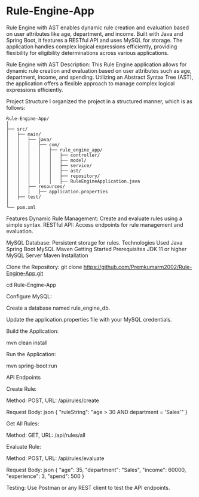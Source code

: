 # Rule-Engine-App
Rule Engine with AST enables dynamic rule creation and evaluation based on user attributes like age, department, and income. Built with Java and Spring Boot, it features a RESTful API and uses MySQL for storage. The application handles complex logical expressions efficiently, providing flexibility for eligibility determinations across various applications.

Rule Engine with AST
Description:
This Rule Engine application allows for dynamic rule creation and evaluation based on user attributes such as age, department, income, and spending. Utilizing an Abstract Syntax Tree (AST), the application offers a flexible approach to manage complex logical expressions efficiently.

Project Structure
I organized the project in a structured manner, which is as follows:

```
Rule-Engine-App/
│
├── src/
│   ├── main/
│   │   ├── java/
│   │   │   ├── com/
│   │   │   │   ├── rule_engine_app/
│   │   │   │   │   ├── controller/
│   │   │   │   │   ├── model/
│   │   │   │   │   ├── service/
│   │   │   │   │   ├── ast/
│   │   │   │   │   ├── repository/
│   │   │   │   │   ├── RuleEngineApplication.java
│   │   ├── resources/
│   │   │   ├── application.properties
│   ├── test/
│
└── pom.xml

```
Features
Dynamic Rule Management: Create and evaluate rules using a simple syntax.
RESTful API: Access endpoints for rule management and evaluation.

MySQL Database: Persistent storage for rules.
Technologies Used
Java
Spring Boot
MySQL
Maven
Getting Started
Prerequisites
JDK 11 or higher
MySQL Server
Maven
Installation

Clone the Repository:
git clone https://github.com/Premkumarm2002/Rule-Engine-App.git

cd Rule-Engine-App

Configure MySQL:

Create a database named rule_engine_db.

Update the application.properties file with your MySQL credentials.

Build the Application:

mvn clean install

Run the Application:

mvn spring-boot:run

API Endpoints

Create Rule:

Method: POST, 
URL: /api/rules/create

Request Body:
json
{
  "ruleString": "age > 30 AND department = 'Sales'"
}

Get All Rules:

Method: GET, 
URL: /api/rules/all

Evaluate Rule:

Method: POST, 
URL: /api/rules/evaluate

Request Body:
json
{
  "age": 35,
  "department": "Sales",
  "income": 60000,
  "experience": 3,
  "spend": 500
}

Testing:
Use Postman or any REST client to test the API endpoints.

